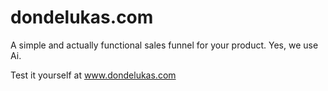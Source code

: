 # dondelukas.com
A simple and actually functional sales funnel for your product. Yes, we use Ai.

Test it yourself at www.dondelukas.com

